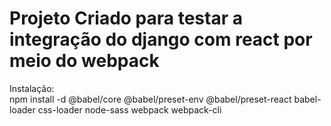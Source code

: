 <h1>Projeto Criado para testar a integração do django com react por meio do webpack</h1>

Instalação: 
<br />
npm install -d @babel/core @babel/preset-env  @babel/preset-react babel-loader css-loader node-sass webpack webpack-cli
